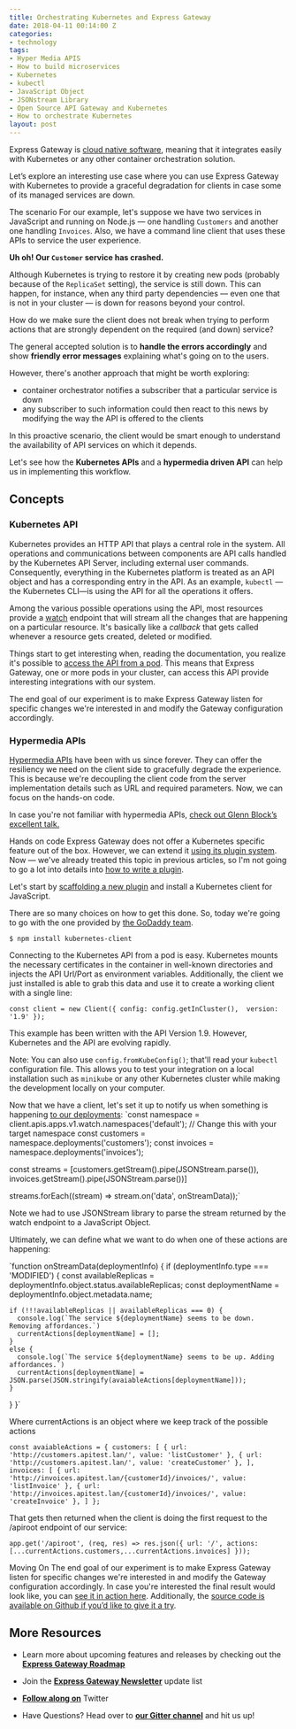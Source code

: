 ```yaml
---
title: Orchestrating Kubernetes and Express Gateway
date: 2018-04-11 00:14:00 Z
categories:
- technology
tags:
- Hyper Media APIS
- How to build microservices
- Kubernetes
- kubectl
- JavaScript Object
- JSONstream Library
- Open Source API Gateway and Kubernetes
- How to orchestrate Kubernetes
layout: post
---
```


Express Gateway is [cloud native software](https://pivotal.io/cloud-native), meaning that it integrates easily with Kubernetes or any other container orchestration solution.

Let’s explore an interesting use case where you can use Express Gateway with Kubernetes to provide a graceful degradation for clients in case some of its managed services are down.
<!--excerpt-->

The scenario
For our example, let's suppose we have two services in JavaScript and running on Node.js — one handling `Customers` and another one handling `Invoices`. Also, we have a command line client that uses these APIs to service the user experience.

**Uh oh! Our `Customer` service has crashed.**

Although Kubernetes is trying to restore it by creating new pods (probably because of the `ReplicaSet` setting), the service is still down. This can happen, for instance, when any third party dependencies — even one that is not in your cluster — is down for reasons beyond your control.

How do we make sure the client does not break when trying to perform actions that are strongly dependent on the required (and down) service?

The general accepted solution is to **handle the errors accordingly** and show **friendly error messages** explaining what's going on to the users.

However, there's another approach that might be worth exploring:
* container orchestrator notifies a subscriber that a particular service is down
* any subscriber to such information could then react to this news by modifying the way the API is offered to the clients 

In this proactive scenario, the client would be smart enough to understand the availability of API services on which it depends.

Let's see how the **Kubernetes APIs** and a **hypermedia driven API** can help us in implementing this workflow.

## Concepts

### Kubernetes API

Kubernetes provides an HTTP API that plays a central role in the system. All operations and communications between components are API calls handled by the Kubernetes API Server, including external user commands. Consequently, everything in the Kubernetes platform is treated as an API object and has a corresponding entry in the API. As an example, `kubectl` —the Kubernetes CLI—is using the API for all the operations it offers.

Among the various possible operations using the API, most resources provide a [watch](https://kubernetes.io/docs/reference/generated/kubernetes-api/v1.10/#read) endpoint that will stream all the changes that are happening on a particular resource. It's basically like a _callback_ that gets called whenever a resource gets created, deleted or modified.

Things start to get interesting when, reading the documentation, you realize it's possible to [access the API from a pod](https://kubernetes.io/docs/tasks/administer-cluster/access-cluster-api/#accessing-the-api-from-a-pod). This means that Express Gateway, one or more pods in your cluster, can access this API provide interesting integrations with our system.

The end goal of our experiment is to make Express Gateway listen for specific changes we're interested in and modify the Gateway configuration accordingly.

### Hypermedia APIs

[Hypermedia APIs](https://smartbear.com/learn/api-design/what-is-hypermedia/) have been with us since forever. They can offer the resiliency we need on the client side to gracefully degrade the experience. This is because we're decoupling the client code from the server implementation details such as URL and required parameters. Now, we can focus on the hands-on code.

In case you're not familiar with hypermedia APIs, [check out Glenn Block’s excellent talk.](https://www.youtube.com/watch?v=vp-Na5wKlig)

Hands on code
Express Gateway does not offer a Kubernetes specific feature out of the box. However, we can extend it [using its plugin system](https://www.express-gateway.io/docs/plugins/plugin-development/). Now — we've already treated this topic in previous articles, so I'm not going to go a lot into details into [how to write a plugin](https://www.express-gateway.io/docs/plugins/plugin-development/).

Let's start by [scaffolding a new plugin](https://www.express-gateway.io/docs/plugins/plugin-development/) and install a Kubernetes client for JavaScript. 

There are so many choices on how to get this done. So, today we're going to go with the one provided by [the GoDaddy team](https://github.com/godaddy/kubernetes-client).

`$ npm install kubernetes-client`

Connecting to the Kubernetes API from a pod is easy. Kubernetes mounts the necessary certificates in the container in well-known directories and injects the API Url/Port as environment variables. Additionally, the client we just installed is able to grab this data and use it to create a working client with a single line:

`const client = new Client({ config: config.getInCluster(), 
version: '1.9' });`

This example has been written with the API Version 1.9. However, Kubernetes and the API are evolving rapidly.

Note: You can also use `config.fromKubeConfig()`; that'll read your `kubectl` configuration file. This allows you to test your integration on a local installation such as `minikube` or any other Kubernetes cluster while making the development locally on your computer.

Now that we have a client, let's set it up to notify us when something is happening [to our deployments](https://kubernetes.io/docs/concepts/workloads/controllers/deployment/):
 `const namespace = client.apis.apps.v1.watch.namespaces('default'); // Change this with your target namespace
  const customers = namespace.deployments('customers');
  const invoices = namespace.deployments('invoices');

  const streams = [customers.getStream().pipe(JSONStream.parse()), invoices.getStream().pipe(JSONStream.parse())]

  streams.forEach((stream) => stream.on('data', onStreamData));`

Note we had to use JSONStream library to parse the stream returned by the watch endpoint to a JavaScript Object.

Ultimately, we can define what we want to do when one of these actions are happening:

`function onStreamData(deploymentInfo) {
  if (deploymentInfo.type === 'MODIFIED') {
    const availableReplicas = deploymentInfo.object.status.availableReplicas;
    const deploymentName = deploymentInfo.object.metadata.name;

    if (!!!availableReplicas || availableReplicas === 0) {
      console.log(`The service ${deploymentName} seems to be down. Removing affordances.`)
      currentActions[deploymentName] = [];
    }
    else {
      console.log(`The service ${deploymentName} seems to be up. Adding affordances.`)
      currentActions[deploymentName] = JSON.parse(JSON.stringify(avaiableActions[deploymentName]));
    }
  }
}`


Where currentActions is an object where we keep track of the possible actions

`const avaiableActions = {
  customers: [
    { url: 'http://customers.apitest.lan/', value: 'listCustomer' },
    { url: 'http://customers.apitest.lan/', value: 'createCustomer' },
  ],
  invoices: [
    { url: 'http://invoices.apitest.lan/{customerId}/invoices/', value: 'listInvoice' },
    { url: 'http://invoices.apitest.lan/{customerId}/invoices/', value: 'createInvoice' },
  ]
};`

That gets then returned when the client is doing the first request to the /apiroot endpoint of our service:

`app.get('/apiroot', (req, res) => res.json({
  url: '/',
  actions: [...currentActions.customers,...currentActions.invoices]
}));`

Moving On
The end goal of our experiment is to make Express Gateway listen for specific changes we're interested in and modify the Gateway configuration accordingly. In case you're interested the final result would look like, you can [see it in action here](https://youtu.be/004Uhxo0xd4). Additionally, the [source code is available on Github if you’d like to give it a try](https://github.com/XVincentX/apigateway-playground/tree/microservice-gateway-hypermedia-kubernetes). 

## More Resources

* Learn more about upcoming features and releases by checking out the **[Express Gateway Roadmap](https://github.com/ExpressGateway/express-gateway/milestones)**

* Join the **[Express Gateway Newsletter](https://eepurl.com/cVOqd5)** update list

* **[Follow along on](https://twitter.com/express_gateway)** Twitter

* Have Questions? Head over to **[our Gitter channel](https://gitter.im/ExpressGateway/express-gateway)** and hit us up!